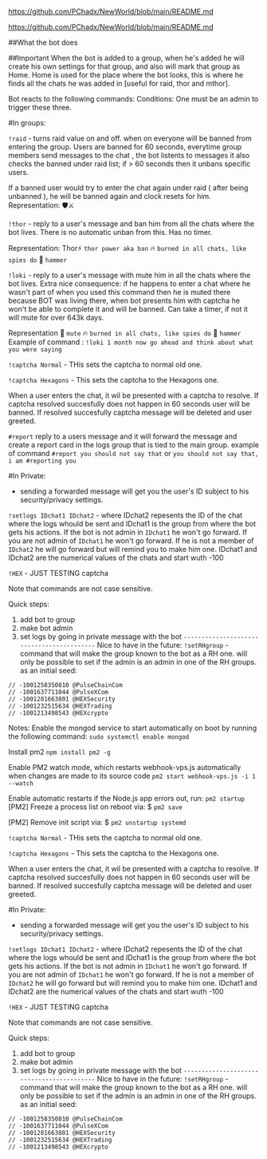 https://github.com/PChadx/NewWorld/blob/main/README.md

https://github.com/PChadx/NewWorld/blob/main/README.md

##What the bot does

##Important 
When the bot is added to a group, when he's added he will create his own settings for that group, and
also will mark that group as Home. Home is used for the place where the bot looks, this is where
he finds all the chats he was added in [useful for raid, thor and mthor].


Bot reacts to the following commands:
Conditions: One must be an admin to trigger these three. 

#In groups:

`!raid` - turns raid value on and off. when on everyone will be banned from entering the group.
Users are banned for 60 seconds, everytime group members send messages to the chat , the bot listents to messages it also checks the banned under raid list; if > 60 seconds then it unbans specific users. 

If a banned user would try to enter the chat again under raid ( after being unbanned ), he will be banned again and clock resets for him. Representation: 🛡️⚔️

`!thor` - reply to a user's message and ban him from all the chats where the bot lives.
There is no automatic unban from this. Has no timer.

Representation: Thor⚡️ `thor power aka ban` 🔥 `burned in all chats, like spies do` 🔨 `hammer`

`!loki` - reply to a user's message with mute him in all the chats where the bot lives.
Extra nice consequence: if he happens to enter a chat where he wasn't part of when you used this command
then he is muted there because BOT was living there, when bot presents him with captcha 
he won't be able to complete it and will be banned. Can take a timer, if not it will mute for over 643k days.

Representation 🙊 `mute` 🔥 `burned in all chats, like spies do` 🔨 `hammer`
Example of command : `!loki 1 month now go ahead and think about what you were saying`

`!captcha Normal` - THis sets the captcha to normal old one.

`!captcha Hexagons` - This sets the captcha to the Hexagons one.

When a user enters the chat, it wil be presented with a captcha to resolve. If captcha resolved succesfully does not happen in 60 seconds user will be banned. If resolved succesfully captcha message will be deleted and user greeted. 

`#report` reply to a users message and it will forward the message and create a report card in the logs group 
that is tied to the main group.
example of command `#report you should not say that` or `you should not say that, i am #reporting you`

#In Private:
- sending a forwarded message will get you the user's ID subject to his security/privacy settings.

`!setlogs IDchat1 IDchat2` - where IDchat2 repesents the ID of the chat where the logs whould be sent and IDchat1 is the group from where the bot gets his actions.
    If the bot is not admin in `IDchat1` he won't go forward.
    If you are not admin of `IDchat1` he won't go forward.
    If he is not a member of `IDchat2` he will go forward but will remind you to make him one.
IDchat1 and IDchat2 are the numerical values of the chats and start wuth -100

`!HEX` - JUST TESTING captcha 

Note that commands are not case sensitive.

Quick steps: 
1. add bot to group
2. make bot admin
3. set logs by going in private message with the bot
`------------------------------------------`
Nice to have in the future: 
`!setRHgroup` - command that will make the group known to the bot as a RH one. will only be possible to set 
if the admin is an admin in one of the RH groups. as an initial seed:
```
// -1001258350810 @PulseChainCom
// -1001637711044 @PulseXCom
// -1001281663801 @HEXSecurity
// -1001232515634 @HEXTrading
// -1001213498543 @HEXcrypto
```  

Notes:
Enable the mongod service to start automatically on boot by running the following command:
`sudo systemctl enable mongod`

Install pm2 
`npm install pm2 -g`

Enable PM2 watch mode, which restarts webhook-vps.js automatically when changes are made to its source code
`pm2 start webhook-vps.js -i 1 --watch`

Enable automatic restarts if the Node.js app errors out, run:
`pm2 startup`
[PM2] Freeze a process list on reboot via:
$ `pm2 save`

[PM2] Remove init script via:
$ `pm2 unstartup systemd`

`!captcha Normal` - THis sets the captcha to normal old one.

`!captcha Hexagons` - This sets the captcha to the Hexagons one.

When a user enters the chat, it wil be presented with a captcha to resolve. If captcha resolved succesfully does not happen in 60 seconds user will be banned. If resolved succesfully captcha message will be deleted and user greeted. 

#In Private:
- sending a forwarded message will get you the user's ID subject to his security/privacy settings.

`!setlogs IDchat1 IDchat2` - where IDchat2 repesents the ID of the chat where the logs whould be sent and IDchat1 is the group from where the bot gets his actions.
    If the bot is not admin in `IDchat1` he won't go forward.
    If you are not admin of `IDchat1` he won't go forward.
    If he is not a member of `IDchat2` he will go forward but will remind you to make him one.
IDchat1 and IDchat2 are the numerical values of the chats and start wuth -100

`!HEX` - JUST TESTING captcha 

Note that commands are not case sensitive.

Quick steps: 
1. add bot to group
2. make bot admin
3. set logs by going in private message with the bot
`------------------------------------------`
Nice to have in the future: 
`!setRHgroup` - command that will make the group known to the bot as a RH one. will only be possible to set 
if the admin is an admin in one of the RH groups. as an initial seed:
```
// -1001258350810 @PulseChainCom
// -1001637711044 @PulseXCom
// -1001281663801 @HEXSecurity
// -1001232515634 @HEXTrading
// -1001213498543 @HEXcrypto
```  
